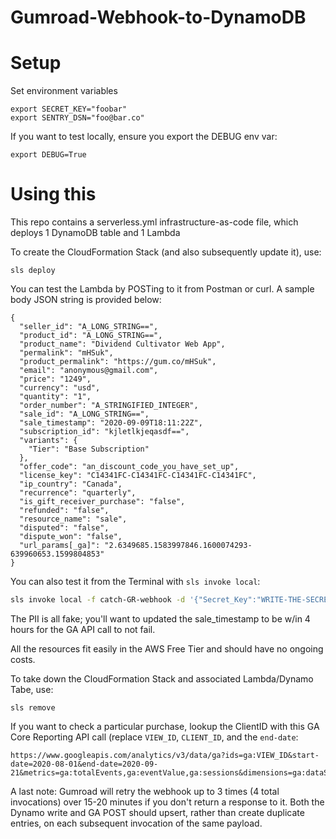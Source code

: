 # Gumroad-Webhook-to-DynamoDB

# Setup


Set environment variables
```
export SECRET_KEY="foobar"
export SENTRY_DSN="foo@bar.co"
```
If you want to test locally, ensure you export the DEBUG env var:
```
export DEBUG=True
```


# Using this


This repo contains a serverless.yml infrastructure-as-code file, which deploys 1 DynamoDB table and 1 Lambda

To create the CloudFormation Stack (and also subsequently update it), use:
``` 
sls deploy
```

You can test the Lambda by POSTing to it from Postman or curl. A sample body JSON string is provided below:
```
{
  "seller_id": "A_LONG_STRING==",
  "product_id": "A_LONG_STRING==",
  "product_name": "Dividend Cultivator Web App",
  "permalink": "mHSuk",
  "product_permalink": "https://gum.co/mHSuk",
  "email": "anonymous@gmail.com",
  "price": "1249",
  "currency": "usd",
  "quantity": "1",
  "order_number": "A_STRINGIFIED_INTEGER",
  "sale_id": "A_LONG_STRING==",
  "sale_timestamp": "2020-09-09T18:11:22Z",
  "subscription_id": "kjletlkjeqasdf==",
  "variants": {
    "Tier": "Base Subscription"
  },
  "offer_code": "an_discount_code_you_have_set_up",
  "license_key": "C14341FC-C14341FC-C14341FC-C14341FC",
  "ip_country": "Canada",
  "recurrence": "quarterly",
  "is_gift_receiver_purchase": "false",
  "refunded": "false",
  "resource_name": "sale",
  "disputed": "false",
  "dispute_won": "false",
  "url_params[_ga]": "2.6349685.1583997846.1600074293-639960653.1599804853"
}
```

You can also test it from the Terminal with `sls invoke local`:
```bash
sls invoke local -f catch-GR-webhook -d '{"Secret_Key":"WRITE-THE-SECRET-KEY-HERE","body": "seller_id=A_LONG_STRING%3D%3D&product_id=A_LONG_STRING%3D%3D&product_name=The%20DynamoDB%20Book%20-%20Plus%20Package&permalink=EZyTW&product_permalink=https%3A%2F%2Fgum.co%2FEZyTW&email=test%40testing.com&price=150&currency=usd&quantity=1&order_number=252699543&sale_id=GDxsfC0xDX9MI9i2i6d78A%3D%3D&is_gift_receiver_purchase=false&refunded=false&resource_name=sale&disputed=false&dispute_won=false&ip_country=Nigeria&url_params%5B_ga%5D=2.6349685.1583997846.1600074293-639960653.1599804853&sale_timestamp=2020-09-14T22%3A26%3A12Z"}'
```
The PII is all fake; you'll want to updated the sale_timestamp to be w/in 4 hours for the GA API call to not fail.


All the resources fit easily in the AWS Free Tier and should have no ongoing costs.

To take down the CloudFormation Stack and associated Lambda/Dynamo Tabe, use:
```
sls remove
```

If you want to check a particular purchase, lookup the ClientID with this GA Core Reporting API call (replace `VIEW_ID`, `CLIENT_ID`, and the `end-date`:
```
https://www.googleapis.com/analytics/v3/data/ga?ids=ga:VIEW_ID&start-date=2020-08-01&end-date=2020-09-21&metrics=ga:totalEvents,ga:eventValue,ga:sessions&dimensions=ga:dataSource,ga:dateHourMinute,ga:referralPath,ga:fullReferrer,ga:sourceMedium&filters=ga:clientId==CLIENT_ID&samplingLevel=HIGHER_PRECISION
```


A last note: Gumroad will retry the webhook up to 3 times (4 total invocations) over 15-20 minutes if you don't return a response to it. Both the Dynamo write and GA POST should upsert, rather than create duplicate entries, on each subsequent invocation of the same payload.

